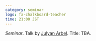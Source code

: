 ```yaml
---
category: seminar
logo: fa-chalkboard-teacher
time: 21:00 JST
---
```


*Seminar*. Talk by [Julyan Arbel](https://www.julyanarbel.com/). Title: TBA.
